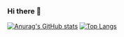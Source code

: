 ### Hi there 👋

[![Anurag's GitHub stats](https://github-readme-stats.vercel.app/api?username=misatsuruoka)](https://github.com/anuraghazra/github-readme-stats)
[![Top Langs](https://github-readme-stats.vercel.app/api/top-langs/?username=misatsuruoka&layout=compact)](https://github.com/anuraghazra/github-readme-stats)

<!--
**misatsuruoka/misatsuruoka** is a ✨ _special_ ✨ repository because its `README.md` (this file) appears on your GitHub profile.

Here are some ideas to get you started:

- 🔭 I’m currently working on ...
- 🌱 I’m currently learning ...
- 👯 I’m looking to collaborate on ...
- 🤔 I’m looking for help with ...
- 💬 Ask me about ...
- 📫 How to reach me: ...
- 😄 Pronouns: ...
- ⚡ Fun fact: ...
-->

